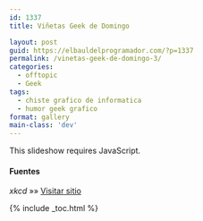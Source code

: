 ```yaml
---
id: 1337
title: Viñetas Geek de Domingo

layout: post
guid: https://elbauldelprogramador.com/?p=1337
permalink: /vinetas-geek-de-domingo-3/
categories:
  - offtopic
  - Geek
tags:
  - chiste grafico de informatica
  - humor geek grafico
format: gallery
main-class: 'dev'
---
```

<p class="jetpack-slideshow-noscript robots-nocontent">
  This slideshow requires JavaScript.
</p>

<div id="gallery-1337-2-slideshow" class="slideshow-window jetpack-slideshow slideshow-black" data-width="410" data-height="410" data-trans="fade" data-gallery="[{&quot;src&quot;:&quot;http:\/\/elbauldelprogramador.com\/content\/uploads\/2013\/02\/28899_425368750876300_466945161_n.jpg&quot;,&quot;id&quot;:&quot;1338&quot;,&quot;title&quot;:&quot;28899_425368750876300_466945161_n&quot;,&quot;alt&quot;:&quot;&quot;,&quot;caption&quot;:&quot;&quot;},{&quot;src&quot;:&quot;http:\/\/elbauldelprogramador.com\/content\/uploads\/2013\/02\/377670_476272302421653_986233850_n.png&quot;,&quot;id&quot;:&quot;1339&quot;,&quot;title&quot;:&quot;377670_476272302421653_986233850_n&quot;,&quot;alt&quot;:&quot;&quot;,&quot;caption&quot;:&quot;&quot;},{&quot;src&quot;:&quot;http:\/\/elbauldelprogramador.com\/content\/uploads\/2013\/02\/379283_475030649212485_821367656_n.jpg&quot;,&quot;id&quot;:&quot;1340&quot;,&quot;title&quot;:&quot;379283_475030649212485_821367656_n&quot;,&quot;alt&quot;:&quot;&quot;,&quot;caption&quot;:&quot;&quot;},{&quot;src&quot;:&quot;http:\/\/elbauldelprogramador.com\/content\/uploads\/2013\/02\/bridge.png&quot;,&quot;id&quot;:&quot;1341&quot;,&quot;title&quot;:&quot;bridge&quot;,&quot;alt&quot;:&quot;&quot;,&quot;caption&quot;:&quot;&quot;},{&quot;src&quot;:&quot;http:\/\/elbauldelprogramador.com\/content\/uploads\/2013\/02\/expedition-Im-pretty-sure-Ive-logged-more-hours-in-Google-Maps-over-the-past-decade-than-in-any-game..png&quot;,&quot;id&quot;:&quot;1342&quot;,&quot;title&quot;:&quot;expedition&quot;,&quot;alt&quot;:&quot;I\u0026#039;m pretty sure I\u0026#039;ve logged more hours in Google Maps over the past decade than in any game.&quot;,&quot;caption&quot;:&quot;I\u0026#8217;m pretty sure I\u0026#8217;ve logged more hours in Google Maps over the past decade than in any game.&quot;},{&quot;src&quot;:&quot;http:\/\/elbauldelprogramador.com\/content\/uploads\/2013\/02\/perl_problems-To-generate-1-albums-jay-help-recommends-the-z-flag..png&quot;,&quot;id&quot;:&quot;1343&quot;,&quot;title&quot;:&quot;perl_problems -&quot;,&quot;alt&quot;:&quot;To generate #1 albums, \u0026#039;jay --help\u0026#039; recommends the -z flag.&quot;,&quot;caption&quot;:&quot; To generate #1 albums, \u0026#8216;jay \u0026#8211;help\u0026#8217; recommends the -z flag.&quot;}]">
</div>

#### Fuentes

*xkcd* »» <a href="http://xkcd.com" target="_blank">Visitar sitio</a> 



{% include _toc.html %}
